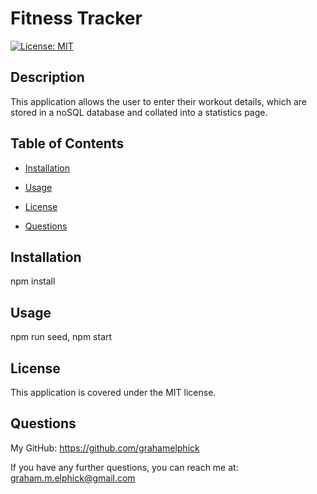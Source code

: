 # Fitness Tracker

[![License: MIT](https://img.shields.io/badge/License-MIT-yellow.svg)](https://opensource.org/licenses/MIT)

## Description
This application allows the user to enter their workout details, which are stored in a noSQL database and collated into a statistics page.

## Table of Contents
* [Installation](#installation)

* [Usage](#usage)

* [License](#license)

* [Questions](#questions)

## Installation
npm install

## Usage
npm run seed, npm start

## License
This application is covered under the MIT license.

## Questions
My GitHub: https://github.com/grahamelphick

If you have any further questions, you can reach me at: graham.m.elphick@gmail.com